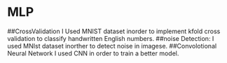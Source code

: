 # MLP
##CrossValidation
I Used MNIST dataset inorder to implement kfold cross validation to classify handwritten English numbers.
##noise Detection:
I used MNIst dataset inorther to detect noise in imagese.
##Convolotional Neural Network
I used CNN in order to train a better model.
